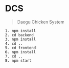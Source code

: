 # DCS

> Daegu Chicken System

```
1. npm install
2. cd backend
3. npm install
4. cd ..
5. cd frontend
6. npm install
7. cd ..
8. npm start
```
